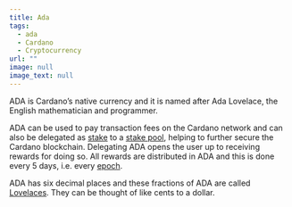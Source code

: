 ```yaml
---
title: Ada
tags:
  - ada
  - Cardano
  - Cryptocurrency
url: ""
image: null
image_text: null
---
```


ADA is Cardano’s native currency and it is named after Ada Lovelace, the English mathematician and programmer.

ADA can be used to pay transaction fees on the Cardano network and can also be delegated as [stake](https://www.essentialcardano.io/glossary/stake) to a [stake pool](https://www.essentialcardano.io/glossary/stake-pool), helping to further secure the Cardano blockchain. Delegating ADA opens the user up to receiving rewards for doing so. All rewards are distributed in ADA and this is done every 5 days, i.e. every [epoch](https://www.essentialcardano.io/glossary/epoch).

ADA has six decimal places and these fractions of ADA are called [Lovelaces](https://www.essentialcardano.io/glossary/epochhttps://www.essentialcardano.io/glossary/lovelace). They can be thought of like cents to a dollar.
